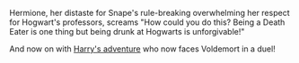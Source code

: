 Hermione, her distaste for Snape's rule-breaking
overwhelming her respect for Hogwart's professors,
screams "How could you do this? Being a Death Eater is
one thing but being drunk at Hogwarts is
unforgivable!"

And now on with [Harry's adventure](../magicaladventure/decision_time/decision_time.md) who now faces Voldemort in a duel!
